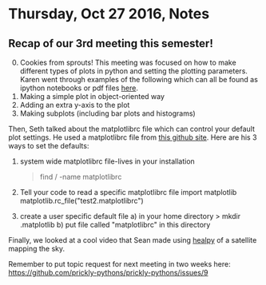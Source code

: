 # Thursday, Oct 27 2016, Notes

## Recap of our 3rd meeting this semester!
0. Cookies from sprouts!
This meeting was focused on how to make different types of plots in python and setting the plotting parameters. 
Karen went through examples of the following which can all be found as ipython notebooks or pdf files [here](https://github.com/prickly-pythons/prickly-pythons/tree/master/code_from_meetings/making_plots).
1. Making a simple plot in object-oriented way
2. Adding an extra y-axis to the plot
3. Making subplots (including bar plots and histograms)

Then, Seth talked about the matplotlibrc file which can control your default plot settings. He used a matplotlibrc file from [this github site](https://github.com/spacetelescope/pylunch/tree/master/4-matplotlib). Here are his 3 ways to set the defaults:

1) system wide matplotlibrc file-lives in your installation
   > find / -name matplotlibrc

2) Tell your code to read a specific matplotlibrc file
    import matplotlib
    matplotlib.rc_file("test2.matplotlibrc")

3) create a user specific default file
   a) in your home directory > mkdir .matplotlib
   b) put file called "matplotlibrc" in this directory

Finally, we looked at a cool video that Sean made using [healpy](http://healpy.readthedocs.io/en/latest/index.html) of a satellite mapping the sky.

Remember to put topic request for next meeting in two weeks here: https://github.com/prickly-pythons/prickly-pythons/issues/9

